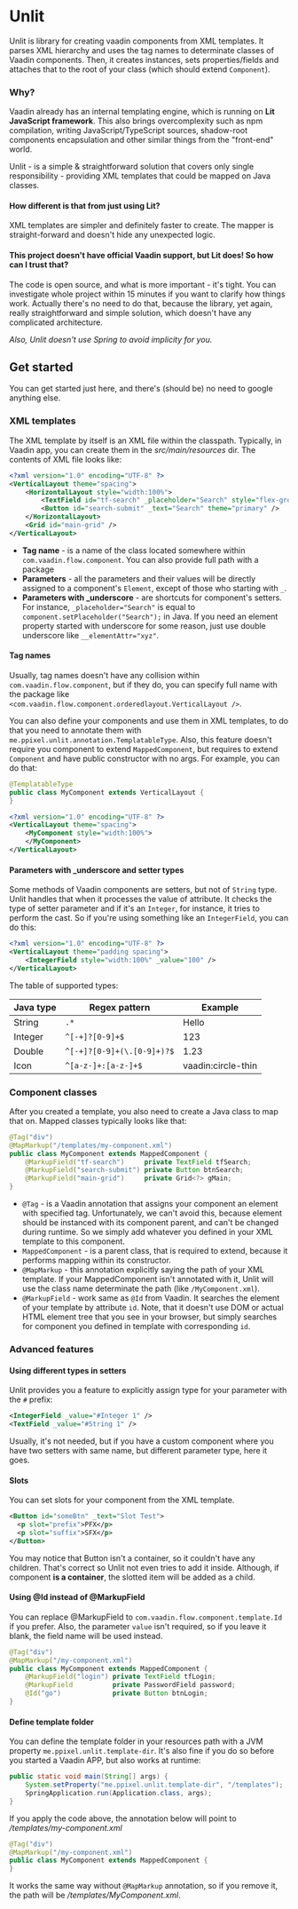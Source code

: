 # Unlit
Unlit is library for creating vaadin components from XML templates. It parses XML hierarchy and uses the tag names to
determinate classes of Vaadin components. Then, it creates instances, sets properties/fields and attaches that to the
root of your class (which should extend `Component`).

### Why?
Vaadin already has an internal templating engine, which is running on **Lit JavaScript framework**. This also brings
overcomplexity such as npm compilation, writing JavaScript/TypeScript sources, shadow-root components encapsulation and
other similar things from the "front-end" world.

Unlit - is a simple & straightforward solution that covers only single responsibility - providing XML templates that
could be mapped on Java classes.

#### How different is that from just using Lit?
XML templates are simpler and definitely faster to create. The mapper is straight-forward and doesn't hide any 
unexpected logic.

#### This project doesn't have official Vaadin support, but Lit does! So how can I trust that?
The code is open source, and what is more important - it's tight. You can investigate whole project within 15 minutes
if you want to clarify how things work. Actually there's no need to do that, because the library, yet again, really
straightforward and simple solution, which doesn't have any complicated architecture.

*Also, Unlit doesn't use Spring to avoid implicity for you.*

## Get started
You can get started just here, and there's (should be) no need to google anything else.

### XML templates
The XML template by itself is an XML file within the classpath. Typically, in Vaadin app, you can create them in the
*src/main/resources* dir. The contents of XML file looks like:
```XML
<?xml version="1.0" encoding="UTF-8" ?>
<VerticalLayout theme="spacing">
    <HorizontalLayout style="width:100%">
        <TextField id="tf-search" _placeholder="Search" style="flex-grow:1" />
        <Button id="search-submit" _text="Search" theme="primary" />
    </HorizontalLayout>
    <Grid id="main-grid" />
</VerticalLayout>
```
- **Tag name** - is a name of the class located somewhere within `com.vaadin.flow.component`. You can also provide full 
  path with a package
- **Parameters** - all the parameters and their values will be directly assigned to a component's `Element`, except of
  those who starting with `_`.
- **Parameters with _underscore** - are shortcuts for component's setters. For instance, `_placeholder="Search"` is
  equal to `component.setPlaceholder("Search");` in Java. If you need an element property started with underscore for
  some reason, just use double underscore like `__elementAttr="xyz"`.

#### Tag names
Usually, tag names doesn't have any collision within `com.vaadin.flow.component`, but if they do, you can specify full
name with the package like `<com.vaadin.flow.component.orderedlayout.VerticalLayout />`.

You can also define your components and use them in XML templates, to do that you need to annotate them with 
`me.ppixel.unlit.annotation.TemplatableType`. Also, this feature doesn't require you component to extend 
`MappedComponent`, but requires to extend `Component` and have public constructor with no args. For example, you can do
that:

```Java
@TemplatableType
public class MyComponent extends VerticalLayout {
}
```
```XML
<?xml version="1.0" encoding="UTF-8" ?>
<VerticalLayout theme="spacing">
    <MyComponent style="width:100%">
    </MyComponent>
</VerticalLayout>
```

#### Parameters with _underscore and setter types
Some methods of Vaadin components are setters, but not of `String` type. Unlit handles that when it processes the value
of attribute. It checks the type of setter parameter and if it's an `Integer`, for instance, it tries to perform the
cast. So if you're using something like an `IntegerField`, you can do this:
```XML
<?xml version="1.0" encoding="UTF-8" ?>
<VerticalLayout theme="padding spacing">
    <IntegerField style="width:100%" _value="100" />
</VerticalLayout>
```
The table of supported types:

| Java type | Regex pattern              | Example            |
|-----------|----------------------------|--------------------|
| String    | `.*`                       | Hello              |
| Integer   | `^[-+]?[0-9]+$`            | 123                |
| Double    | `^[-+]?[0-9]+(\.[0-9]+)?$` | 1.23               |
| Icon      | `^[a-z-]+:[a-z-]+$`        | vaadin:circle-thin |

### Component classes
After you created a template, you also need to create a Java class to map that on. Mapped classes typically looks like 
that:
```Java
@Tag("div")
@MapMarkup("/templates/my-component.xml")
public class MyComponent extends MappedComponent {
    @MarkupField("tf-search")     private TextField tfSearch;
    @MarkupField("search-submit") private Button btnSearch;
    @MarkupField("main-grid")     private Grid<?> gMain;
}
```
- `@Tag` - is a Vaadin annotation that assigns your component an element with specified tag. Unfortunately, we can't
  avoid this, because element should be instanced with its component parent, and can't be changed during runtime. So we
  simply add whatever you defined in your XML template to this component.
- `MappedComponent` - is a parent class, that is required to extend, because it performs mapping within its constructor. 
- `@MapMarkup` - this annotation explicitly saying the path of your XML template. If your MappedComponent isn't
  annotated with it, Unlit will use the class name determinate the path (like `/MyComponent.xml`).  
- `@MarkupField` - work same as `@Id` from Vaadin. It searches the element of your template by attribute `id`. Note, 
  that it doesn't use DOM or actual HTML element tree that you see in your browser, but simply searches for component 
  you defined in template with corresponding `id`.

### Advanced features
#### Using different types in setters
Unlit provides you a feature to explicitly assign type for your parameter with the `#` prefix:
```XML
<IntegerField _value="#Integer 1" />
<TextField _value="#String 1" />
```
Usually, it's not needed, but if you have a custom component where you have two setters with same name, but different
parameter type, here it goes.

#### Slots
You can set slots for your component from the XML template.
```XML
<Button id="someBtn" _text="Slot Test">
  <p slot="prefix">PFX</p>
  <p slot="suffix">SFX</p>
</Button>
```
You may notice that Button isn't a container, so it couldn't have any children. That's correct so Unlit not even tries
to add it inside. Although, if component **is a container**, the slotted item will be added as a child.

#### Using @Id instead of @MarkupField
You can replace @MarkupField to `com.vaadin.flow.component.template.Id` if you prefer. Also, the parameter `value` isn't
required, so if you leave it blank, the field name will be used instead.
```Java
@Tag("div")
@MapMarkup("/my-component.xml")
public class MyComponent extends MappedComponent {
    @MarkupField("login") private TextField tfLogin;
    @MarkupField          private PasswordField password;
    @Id("go")             private Button btnLogin;
}
```

#### Define template folder
You can define the template folder in your resources path with a JVM property `me.ppixel.unlit.template-dir`. It's also
fine if you do so before you started a Vaadin APP, but also works at runtime:
```Java
public static void main(String[] args) {
    System.setProperty("me.ppixel.unlit.template-dir", "/templates");
    SpringApplication.run(Application.class, args);
}
```
If you apply the code above, the annotation below will point to */templates/my-component.xml*
```Java
@Tag("div")
@MapMarkup("/my-component.xml")
public class MyComponent extends MappedComponent {
}
```
It works the same way without `@MapMarkup` annotation, so if you remove it, the path will be 
*/templates/MyComponent.xml*.
